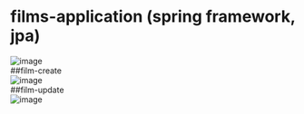 # films-application (spring framework, jpa)
![image](https://user-images.githubusercontent.com/107927376/196284453-a4d0718b-8199-4cb7-8b51-9aef6b9addc8.png)
<br/>
##film-create
<br/>
![image](https://user-images.githubusercontent.com/107927376/196284476-d6acade1-7377-4d06-a34c-c569a37e8dbd.png)
<br/>
##film-update
<br/>
![image](https://user-images.githubusercontent.com/107927376/196284689-3ddd9bee-7f28-4f26-b7cd-20246d4ea5db.png)


